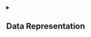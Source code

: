 <details>
<summary> <h2>Data Representation</h2></summary>
    
- <a href="https://github.com/Mubeen-Ahmad/AI/blob/main/1_numeric.ipynb">Numeric Data Representation</a><br>

- <a href="https://github.com/Mubeen-Ahmad/AI/blob/main/2_categorical_text.ipynb"> Categorical Data Representation</a><br>
    
- <a href="https://github.com/Mubeen-Ahmad/AI/blob/main/3_image_audio.ipynb"> Image and Audio Data Representation</a><br>

- <a href="https://github.com/Mubeen-Ahmad/AI/blob/main/4_Graphs.ipynb"> Graph</a><br>

</details>